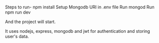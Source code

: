 Steps to run-
npm install
Setup Mongodb URI in .env file
Run mongod
Run npm run dev

And the project will start.

It uses nodejs, express, mongodb and jwt for authentication and storing user's data.